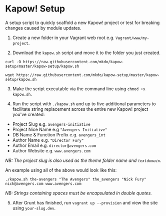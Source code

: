 # Kapow! Setup
A setup script to quickly scaffold a new Kapow! project or test for breaking changes caused by module updates.

1) Create a new folder in your Vagrant web root e.g. `Vagrant/www/my-project`.

2) Download the `kapow.sh` script and move it to the folder you just created.

`curl -O https://raw.githubusercontent.com/mkdo/kapow-setup/master/kapow-setup/kapow.sh`

`wget https://raw.githubusercontent.com/mkdo/kapow-setup/master/kapow-setup/kapow.sh`

3) Make the script executable via the command line using `chmod +x kapow.sh`.

4) Run the script with `./kapow.sh` and up to five additional parameters to facilitate string replacement across the entire new Kapow! project you've created:

- Project Slug e.g. `avengers-initiative`
- Project Nice Name e.g `"Avengers Initiative"`
- DB Name & Function Prefix e.g. `avengers_int`
- Author Name e.g. `"Director Fury"`
- Author Email e.g. `director@avengers.com`
- Author Website e.g. `www.avengers.com`

*NB: The project slug is also used as the theme folder name and `textdomain`.*

An example using all of the above would look like this:

`./kapow.sh the-avengers "The Avengers" the_avengers "Nick Fury" nick@avengers.com www.avengers.com`

*NB: Strings containing spaces must be encapsulated in double quotes.*

5) After Grunt has finished, run `vagrant up --provision` and view the site using `your-slug.dev`.
